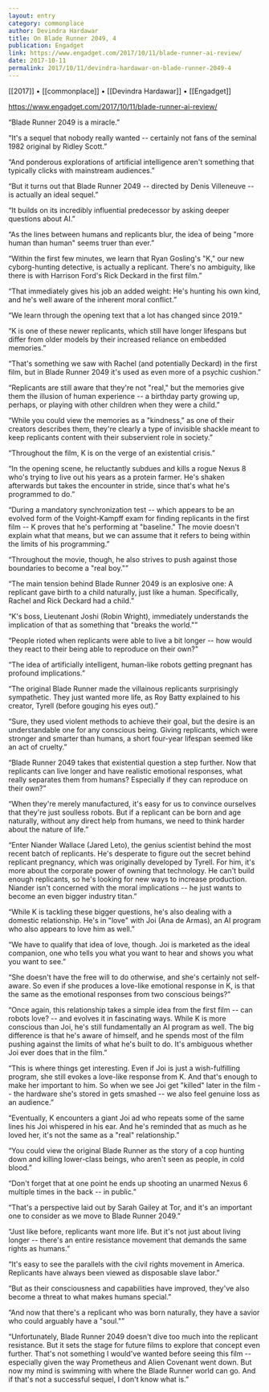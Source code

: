 ```yaml
---
layout: entry
category: commonplace
author: Devindra Hardawar
title: On Blade Runner 2049, 4
publication: Engadget
link: https://www.engadget.com/2017/10/11/blade-runner-ai-review/
date: 2017-10-11
permalink: 2017/10/11/devindra-hardawar-on-blade-runner-2049-4
---
```


[[2017]] • [[commonplace]] • [[Devindra Hardawar]] • [[Engadget]] 

https://www.engadget.com/2017/10/11/blade-runner-ai-review/

“Blade Runner 2049 is a miracle.”

“It's a sequel that nobody really wanted -- certainly not fans of the seminal 1982 original by Ridley Scott.”

“And ponderous explorations of artificial intelligence aren't something that typically clicks with mainstream audiences.”

“But it turns out that Blade Runner 2049 -- directed by Denis Villeneuve -- is actually an ideal sequel.”

“It builds on its incredibly influential predecessor by asking deeper questions about AI.”

“As the lines between humans and replicants blur, the idea of being "more human than human" seems truer than ever.”

“Within the first few minutes, we learn that Ryan Gosling's "K," our new cyborg-hunting detective, is actually a replicant. There's no ambiguity, like there is with Harrison Ford's Rick Deckard in the first film.”

“That immediately gives his job an added weight: He's hunting his own kind, and he's well aware of the inherent moral conflict.”

“We learn through the opening text that a lot has changed since 2019.”

“K is one of these newer replicants, which still have longer lifespans but differ from older models by their increased reliance on embedded memories.”

“That's something we saw with Rachel (and potentially Deckard) in the first film, but in Blade Runner 2049 it's used as even more of a psychic cushion.”

“Replicants are still aware that they're not "real," but the memories give them the illusion of human experience -- a birthday party growing up, perhaps, or playing with other children when they were a child.”

“While you could view the memories as a "kindness," as one of their creators describes them, they're clearly a type of invisible shackle meant to keep replicants content with their subservient role in society.”

“Throughout the film, K is on the verge of an existential crisis.”

“In the opening scene, he reluctantly subdues and kills a rogue Nexus 8 who's trying to live out his years as a protein farmer. He's shaken afterwards but takes the encounter in stride, since that's what he's programmed to do.”

“During a mandatory synchronization test -- which appears to be an evolved form of the Voight-Kampff exam for finding replicants in the first film -- K proves that he's performing at "baseline." The movie doesn't explain what that means, but we can assume that it refers to being within the limits of his programming.”

“Throughout the movie, though, he also strives to push against those boundaries to become a "real boy."”

“The main tension behind Blade Runner 2049 is an explosive one: A replicant gave birth to a child naturally, just like a human. Specifically, Rachel and Rick Deckard had a child.”

“K's boss, Lieutenant Joshi (Robin Wright), immediately understands the implication of that as something that "breaks the world."”

“People rioted when replicants were able to live a bit longer -- how would they react to their being able to reproduce on their own?”

“The idea of artificially intelligent, human-like robots getting pregnant has profound implications.”

“The original Blade Runner made the villainous replicants surprisingly sympathetic. They just wanted more life, as Roy Batty explained to his creator, Tyrell (before gouging his eyes out).”

“Sure, they used violent methods to achieve their goal, but the desire is an understandable one for any conscious being. Giving replicants, which were stronger and smarter than humans, a short four-year lifespan seemed like an act of cruelty.”

“Blade Runner 2049 takes that existential question a step further. Now that replicants can live longer and have realistic emotional responses, what really separates them from humans? Especially if they can reproduce on their own?”

“When they're merely manufactured, it's easy for us to convince ourselves that they're just soulless robots. But if a replicant can be born and age naturally, without any direct help from humans, we need to think harder about the nature of life.”

“Enter Niander Wallace (Jared Leto), the genius scientist behind the most recent batch of replicants. He's desperate to figure out the secret behind replicant pregnancy, which was originally developed by Tyrell. For him, it's more about the corporate power of owning that technology. He can't build enough replicants, so he's looking for new ways to increase production. Niander isn't concerned with the moral implications -- he just wants to become an even bigger industry titan.”

“While K is tackling these bigger questions, he's also dealing with a domestic relationship. He's in "love" with Joi (Ana de Armas), an AI program who also appears to love him as well.”

“We have to qualify that idea of love, though. Joi is marketed as the ideal companion, one who tells you what you want to hear and shows you what you want to see.”

“She doesn't have the free will to do otherwise, and she's certainly not self-aware. So even if she produces a love-like emotional response in K, is that the same as the emotional responses from two conscious beings?”

“Once again, this relationship takes a simple idea from the first film -- can robots love? -- and evolves it in fascinating ways. While K is more conscious than Joi, he's still fundamentally an AI program as well. The big difference is that he's aware of himself, and he spends most of the film pushing against the limits of what he's built to do. It's ambiguous whether Joi ever does that in the film.”

“This is where things get interesting. Even if Joi is just a wish-fulfilling program, she still evokes a love-like response from K. And that's enough to make her important to him. So when we see Joi get "killed" later in the film -- the hardware she's stored in gets smashed -- we also feel genuine loss as an audience.”

“Eventually, K encounters a giant Joi ad who repeats some of the same lines his Joi whispered in his ear. And he's reminded that as much as he loved her, it's not the same as a "real" relationship.”

“You could view the original Blade Runner as the story of a cop hunting down and killing lower-class beings, who aren't seen as people, in cold blood.”

“Don't forget that at one point he ends up shooting an unarmed Nexus 6 multiple times in the back -- in public.”

“That's a perspective laid out by Sarah Gailey at Tor, and it's an important one to consider as we move to Blade Runner 2049.”

“Just like before, replicants want more life. But it's not just about living longer -- there's an entire resistance movement that demands the same rights as humans.”

“It's easy to see the parallels with the civil rights movement in America. Replicants have always been viewed as disposable slave labor.”

“But as their consciousness and capabilities have improved, they've also become a threat to what makes humans special.”

“And now that there's a replicant who was born naturally, they have a savior who could arguably have a "soul."”

“Unfortunately, Blade Runner 2049 doesn't dive too much into the replicant resistance. But it sets the stage for future films to explore that concept even further. That's not something I would've wanted before seeing this film -- especially given the way Prometheus and Alien Covenant went down. But now my mind is swimming with where the Blade Runner world can go. And if that's not a successful sequel, I don't know what is.”

